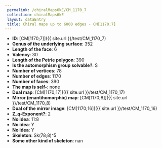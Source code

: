 ```yaml
--- 
 permalink: /chiralMaps6kE/CM_1170_7 
 collection: chiralMaps6kE
 layout: dataEntry
 title: Chiral maps up to 6000 edges - CM[1170;7]
---
```


- **ID**: [CM[1170;7]]({{ site.url }}/test/CM_1170_7)
- **Genus of the underlying surface**: 352
- **Length of the face**: 6
- **Valency**: 30
- **Length of the Petrie polygon**: 390
- **Is the automorphism group solvable?**: S
- **Number of vertices**: 78
- **Number of edges**: 1170
- **Number of faces**: 390
- **The map is self-**: none
- **Dual map**: [CM[1170;17]]({{ site.url }}/test/CM_1170_17)
- **Mirror (enantihomorphic) map**: [CM[1170;8]]({{ site.url }}/test/CM_1170_8)
- **Dual of the mirror image**: [CM[1170;16]]({{ site.url }}/test/CM_1170_16)
- **Z_q-Exponent?**: 2
- **No idea**:  11:8
- **No idea**: Y
- **No idea**: Y
- **Skeleton**: Sk(78;8)^5
- **Some other kind of skeleton**: nan
